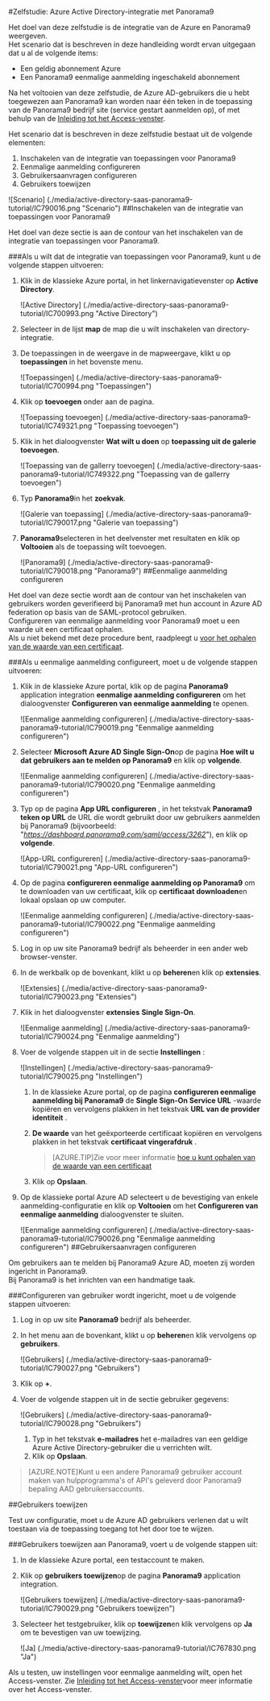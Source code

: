 <properties 
    pageTitle="Zelfstudie: Azure Active Directory-integratie met Panorama9 | Microsoft Azure" 
    description="Meer informatie over het Panorama9 met Azure Active Directory gebruiken voor het inschakelen van eenmalige aanmelding, geautomatiseerde provisioning en meer!" 
    services="active-directory" 
    authors="jeevansd"  
    documentationCenter="na" 
    manager="femila"/>
<tags 
    ms.service="active-directory" 
    ms.devlang="na" 
    ms.topic="article" 
    ms.tgt_pltfrm="na" 
    ms.workload="identity" 
    ms.date="09/29/2016" 
    ms.author="jeedes" />

#<a name="tutorial-azure-active-directory-integration-with-panorama9"></a>Zelfstudie: Azure Active Directory-integratie met Panorama9
  
Het doel van deze zelfstudie is de integratie van de Azure en Panorama9 weergeven.  
Het scenario dat is beschreven in deze handleiding wordt ervan uitgegaan dat u al de volgende items:

-   Een geldig abonnement Azure
-   Een Panorama9 eenmalige aanmelding ingeschakeld abonnement
  
Na het voltooien van deze zelfstudie, de Azure AD-gebruikers die u hebt toegewezen aan Panorama9 kan worden naar één teken in de toepassing van de Panorama9 bedrijf site (service gestart aanmelden op), of met behulp van de [Inleiding tot het Access-venster](active-directory-saas-access-panel-introduction.md).
  
Het scenario dat is beschreven in deze zelfstudie bestaat uit de volgende elementen:

1.  Inschakelen van de integratie van toepassingen voor Panorama9
2.  Eenmalige aanmelding configureren
3.  Gebruikersaanvragen configureren
4.  Gebruikers toewijzen

![Scenario] (./media/active-directory-saas-panorama9-tutorial/IC790016.png "Scenario")
##<a name="enabling-the-application-integration-for-panorama9"></a>Inschakelen van de integratie van toepassingen voor Panorama9
  
Het doel van deze sectie is aan de contour van het inschakelen van de integratie van toepassingen voor Panorama9.

###<a name="to-enable-the-application-integration-for-panorama9-perform-the-following-steps"></a>Als u wilt dat de integratie van toepassingen voor Panorama9, kunt u de volgende stappen uitvoeren:

1.  Klik in de klassieke Azure portal, in het linkernavigatievenster op **Active Directory**.

    ![Active Directory] (./media/active-directory-saas-panorama9-tutorial/IC700993.png "Active Directory")

2.  Selecteer in de lijst **map** de map die u wilt inschakelen van directory-integratie.

3.  De toepassingen in de weergave in de mapweergave, klikt u op **toepassingen** in het bovenste menu.

    ![Toepassingen] (./media/active-directory-saas-panorama9-tutorial/IC700994.png "Toepassingen")

4.  Klik op **toevoegen** onder aan de pagina.

    ![Toepassing toevoegen] (./media/active-directory-saas-panorama9-tutorial/IC749321.png "Toepassing toevoegen")

5.  Klik in het dialoogvenster **Wat wilt u doen** op **toepassing uit de galerie toevoegen**.

    ![Toepassing van de gallerry toevoegen] (./media/active-directory-saas-panorama9-tutorial/IC749322.png "Toepassing van de gallerry toevoegen")

6.  Typ **Panorama9**in het **zoekvak**.

    ![Galerie van toepassing] (./media/active-directory-saas-panorama9-tutorial/IC790017.png "Galerie van toepassing")

7.  **Panorama9**selecteren in het deelvenster met resultaten en klik op **Voltooien** als de toepassing wilt toevoegen.

    ![Panorama9] (./media/active-directory-saas-panorama9-tutorial/IC790018.png "Panorama9")
##<a name="configuring-single-sign-on"></a>Eenmalige aanmelding configureren
  
Het doel van deze sectie wordt aan de contour van het inschakelen van gebruikers worden geverifieerd bij Panorama9 met hun account in Azure AD federation op basis van de SAML-protocol gebruiken.  
Configureren van eenmalige aanmelding voor Panorama9 moet u een waarde uit een certificaat ophalen.  
Als u niet bekend met deze procedure bent, raadpleegt u [voor het ophalen van de waarde van een certificaat](http://youtu.be/YKQF266SAxI).

###<a name="to-configure-single-sign-on-perform-the-following-steps"></a>Als u eenmalige aanmelding configureert, moet u de volgende stappen uitvoeren:

1.  Klik in de klassieke Azure portal, klik op de pagina **Panorama9** application integration **eenmalige aanmelding configureren** om het dialoogvenster **Configureren van eenmalige aanmelding** te openen.

    ![Eenmalige aanmelding configureren] (./media/active-directory-saas-panorama9-tutorial/IC790019.png "Eenmalige aanmelding configureren")

2.  Selecteer **Microsoft Azure AD Single Sign-On**op de pagina **Hoe wilt u dat gebruikers aan te melden op Panorama9** en klik op **volgende**.

    ![Eenmalige aanmelding configureren] (./media/active-directory-saas-panorama9-tutorial/IC790020.png "Eenmalige aanmelding configureren")

3.  Typ op de pagina **App URL configureren** , in het tekstvak **Panorama9 teken op URL** de URL die wordt gebruikt door uw gebruikers aanmelden bij Panorama9 (bijvoorbeeld: "*https://dashboard.panorama9.com/saml/access/3262*"), en klik op **volgende**.

    ![App-URL configureren] (./media/active-directory-saas-panorama9-tutorial/IC790021.png "App-URL configureren")

4.  Op de pagina **configureren eenmalige aanmelding op Panorama9** om te downloaden van uw certificaat, klik op **certificaat downloaden**en lokaal opslaan op uw computer.

    ![Eenmalige aanmelding configureren] (./media/active-directory-saas-panorama9-tutorial/IC790022.png "Eenmalige aanmelding configureren")

5.  Log in op uw site Panorama9 bedrijf als beheerder in een ander web browser-venster.

6.  In de werkbalk op de bovenkant, klikt u op **beheren**en klik op **extensies**.

    ![Extensies] (./media/active-directory-saas-panorama9-tutorial/IC790023.png "Extensies")

7.  Klik in het dialoogvenster **extensies** **Single Sign-On**.

    ![Eenmalige aanmelding] (./media/active-directory-saas-panorama9-tutorial/IC790024.png "Eenmalige aanmelding")

8.  Voer de volgende stappen uit in de sectie **Instellingen** :

    ![Instellingen] (./media/active-directory-saas-panorama9-tutorial/IC790025.png "Instellingen")

    1.  In de klassieke Azure portal, op de pagina **configureren eenmalige aanmelding bij Panorama9** de **Single Sign-On Service URL** -waarde kopiëren en vervolgens plakken in het tekstvak **URL van de provider identiteit** .
    2.  **De waarde** van het geëxporteerde certificaat kopiëren en vervolgens plakken in het tekstvak **certificaat vingerafdruk** .  

        >[AZURE.TIP]Zie voor meer informatie [hoe u kunt ophalen van de waarde van een certificaat](http://youtu.be/YKQF266SAxI)

    3.  Klik op **Opslaan**.

9.  Op de klassieke portal Azure AD selecteert u de bevestiging van enkele aanmelding-configuratie en klik op **Voltooien** om het **Configureren van eenmalige aanmelding** dialoogvenster te sluiten.

    ![Eenmalige aanmelding configureren] (./media/active-directory-saas-panorama9-tutorial/IC790026.png "Eenmalige aanmelding configureren")
##<a name="configuring-user-provisioning"></a>Gebruikersaanvragen configureren
  
Om gebruikers aan te melden bij Panorama9 Azure AD, moeten zij worden ingericht in Panorama9.  
Bij Panorama9 is het inrichten van een handmatige taak.

###<a name="to-configure-user-provisioning-perform-the-following-steps"></a>Configureren van gebruiker wordt ingericht, moet u de volgende stappen uitvoeren:

1.  Log in op uw site **Panorama9** bedrijf als beheerder.

2.  In het menu aan de bovenkant, klikt u op **beheren**en klik vervolgens op **gebruikers**.

    ![Gebruikers] (./media/active-directory-saas-panorama9-tutorial/IC790027.png "Gebruikers")

3.  Klik op **+**.

4.  Voer de volgende stappen uit in de sectie gebruiker gegevens:

    ![Gebruikers] (./media/active-directory-saas-panorama9-tutorial/IC790028.png "Gebruikers")

    1.  Typ in het tekstvak **e-mailadres** het e-mailadres van een geldige Azure Active Directory-gebruiker die u verrichten wilt.
    2.  Klik op **Opslaan**.

>[AZURE.NOTE]Kunt u een andere Panorama9 gebruiker account maken van hulpprogramma's of API's geleverd door Panorama9 bepaling AAD gebruikersaccounts.

##<a name="assigning-users"></a>Gebruikers toewijzen
  
Test uw configuratie, moet u de Azure AD gebruikers verlenen dat u wilt toestaan via de toepassing toegang tot het door toe te wijzen.

###<a name="to-assign-users-to-panorama9-perform-the-following-steps"></a>Gebruikers toewijzen aan Panorama9, voert u de volgende stappen uit:

1.  In de klassieke Azure portal, een testaccount te maken.

2.  Klik op **gebruikers toewijzen**op de pagina **Panorama9** application integration.

    ![Gebruikers toewijzen] (./media/active-directory-saas-panorama9-tutorial/IC790029.png "Gebruikers toewijzen")

3.  Selecteer het testgebruiker, klik op **toewijzen**en klik vervolgens op **Ja** om te bevestigen van uw toewijzing.

    ![Ja] (./media/active-directory-saas-panorama9-tutorial/IC767830.png "Ja")
  
Als u testen, uw instellingen voor eenmalige aanmelding wilt, open het Access-venster. Zie [Inleiding tot het Access-venster](active-directory-saas-access-panel-introduction.md)voor meer informatie over het Access-venster.